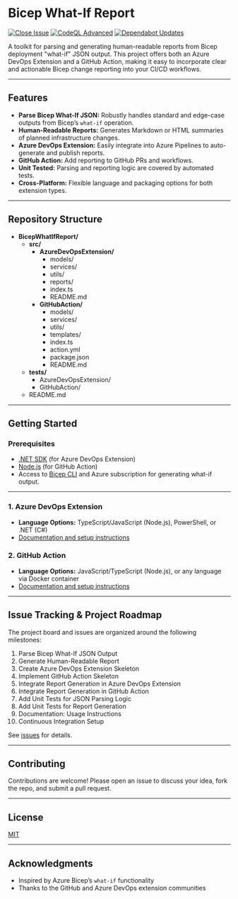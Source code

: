 # Bicep What-If Report

[![Close Issue](https://github.com/weekendclimber/BicepWhatIfReport/actions/workflows/auto-close-issue.yml/badge.svg)](https://github.com/weekendclimber/BicepWhatIfReport/actions)
[![CodeQL Advanced](https://github.com/weekendclimber/BicepWhatIfReport/actions/workflows/codeql.yml/badge.svg)](https://github.com/weekendclimber/BicepWhatIfReport/actions/workflows/codeql.yml)
[![Dependabot Updates](https://github.com/weekendclimber/BicepWhatIfReport/actions/workflows/dependabot/dependabot-updates/badge.svg)](https://github.com/weekendclimber/BicepWhatIfReport/actions/workflows/dependabot/dependabot-updates)

A toolkit for parsing and generating human-readable reports from Bicep deployment "what-if" JSON output. This project offers both an Azure DevOps Extension and a GitHub Action, making it easy to incorporate clear and actionable Bicep change reporting into your CI/CD workflows.

---

## Features

- **Parse Bicep What-If JSON:** Robustly handles standard and edge-case outputs from Bicep’s `what-if` operation.
- **Human-Readable Reports:** Generates Markdown or HTML summaries of planned infrastructure changes.
- **Azure DevOps Extension:** Easily integrate into Azure Pipelines to auto-generate and publish reports.
- **GitHub Action:** Add reporting to GitHub PRs and workflows.
- **Unit Tested:** Parsing and reporting logic are covered by automated tests.
- **Cross-Platform:** Flexible language and packaging options for both extension types.

---

## Repository Structure

- **BicepWhatIfReport/**
  - **src/**
    - **AzureDevOpsExtension/**
      - models/
      - services/
      - utils/
      - reports/
      - index.ts
      - README.md
    - **GitHubAction/**
      - models/
      - services/
      - utils/
      - templates/
      - index.ts
      - action.yml
      - package.json
      - README.md
  - **tests/**
    - AzureDevOpsExtension/
    - GitHubAction/
  - README.md

---

## Getting Started

### Prerequisites

- [.NET SDK](https://dotnet.microsoft.com/download) (for Azure DevOps Extension)
- [Node.js](https://nodejs.org/) (for GitHub Action)
- Access to [Bicep CLI](https://learn.microsoft.com/en-us/azure/azure-resource-manager/bicep/install) and Azure subscription for generating what-if output.

---

### 1. Azure DevOps Extension

- **Language Options:** TypeScript/JavaScript (Node.js), PowerShell, or .NET (C#)
- [Documentation and setup instructions](./AzureDevOpsExtension/README.md)

### 2. GitHub Action

- **Language Options:** JavaScript/TypeScript (Node.js), or any language via Docker container
- [Documentation and setup instructions](./GitHubAction/README.md)

---

## Issue Tracking & Project Roadmap

The project board and issues are organized around the following milestones:

1. Parse Bicep What-If JSON Output
2. Generate Human-Readable Report
3. Create Azure DevOps Extension Skeleton
4. Implement GitHub Action Skeleton
5. Integrate Report Generation in Azure DevOps Extension
6. Integrate Report Generation in GitHub Action
7. Add Unit Tests for JSON Parsing Logic
8. Add Unit Tests for Report Generation
9. Documentation: Usage Instructions
10. Continuous Integration Setup

See [issues](https://github.com/weekendclimber/BicepWhatIfReport/issues) for details.

---

## Contributing

Contributions are welcome! Please open an issue to discuss your idea, fork the repo, and submit a pull request.

---

## License

[MIT](LICENSE)

---

## Acknowledgments

- Inspired by Azure Bicep’s `what-if` functionality
- Thanks to the GitHub and Azure DevOps extension communities
